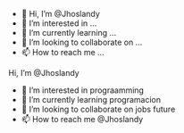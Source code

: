 - 👋 Hi, I’m @Jhoslandy
- 👀 I’m interested in ...
- 🌱 I’m currently learning ...
- 💞️ I’m looking to collaborate on ...
- 📫 How to reach me ...

<!---
Jhoslandy/Jhoslandy is a ✨ special ✨ repository because its `README.md` (this file) appears on your GitHub profile.
You can click the Preview link to take a look at your changes.
--->
Hi, I’m @Jhoslandy
- 👀 I’m interested in prograamming
- 🌱 I’m currently learning programacion
- 💞️ I’m looking to collaborate on jobs future
- 📫 How to reach me @Jhoslandy
